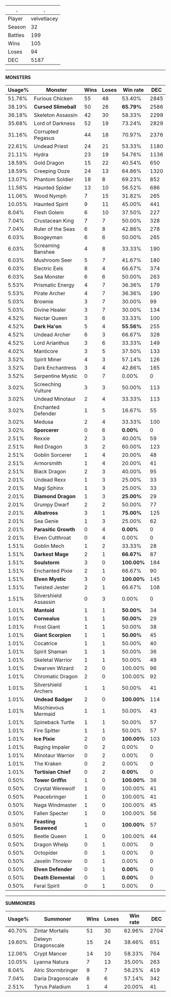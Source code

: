 .|.
|-|-
Player|velvetlacey
Season|32
Battles|199
Wins|105
Loses|94
DEC|5187

---
**MONSTERS**

Usage%|Monster|Wins|Loses|Win rate|DEC|
-|-|-|-|-|-|
51.76%|Furious Chicken|55|48|53.40%|2845|
38.19%|**Cursed Slimeball**|50|26|**65.79%**|2586|
36.18%|Skeleton Assassin|42|30|58.33%|2299|
35.68%|Lord of Darkness|52|19|73.24%|2829|
31.16%|Corrupted Pegasus|44|18|70.97%|2376|
22.61%|Undead Priest|24|21|53.33%|1180|
21.11%|Hydra|23|19|54.76%|1136|
18.59%|Gold Dragon|15|22|40.54%|650|
18.59%|Creeping Ooze|24|13|64.86%|1320|
13.07%|Phantom Soldier|18|8|69.23%|852|
11.56%|Haunted Spider|13|10|56.52%|686|
11.06%|Wood Nymph|7|15|31.82%|265|
10.05%|Haunted Spirit|9|11|45.00%|441|
8.04%|Flesh Golem|6|10|37.50%|227|
7.04%|Crustacean King|7|7|50.00%|328|
7.04%|Ruler of the Seas|6|8|42.86%|278|
6.03%|Boogeyman|6|6|50.00%|265|
6.03%|Screaming Banshee|4|8|33.33%|190|
6.03%|Mushroom Seer|5|7|41.67%|180|
6.03%|Electric Eels|8|4|66.67%|374|
6.03%|Sea Monster|6|6|50.00%|263|
5.53%|Prismatic Energy|4|7|36.36%|179|
5.53%|Pirate Archer|4|7|36.36%|190|
5.03%|Brownie|3|7|30.00%|99|
5.03%|Divine Healer|3|7|30.00%|134|
4.52%|Nectar Queen|3|6|33.33%|100|
4.52%|**Dark Ha'on**|5|4|**55.56%**|255|
4.52%|Undead Archer|6|3|66.67%|328|
4.52%|Lord Arianthus|3|6|33.33%|149|
4.02%|Manticore|3|5|37.50%|133|
3.52%|Spirit Miner|4|3|57.14%|126|
3.52%|Dark Enchantress|3|4|42.86%|165|
3.52%|Serpentine Mystic|0|7|0.00%|0|
3.02%|Screeching Vulture|3|3|50.00%|113|
3.02%|Undead Minotaur|2|4|33.33%|113|
3.02%|Enchanted Defender|1|5|16.67%|55|
3.02%|Medusa|2|4|33.33%|100|
3.02%|**Sporcerer**|0|6|**0.00%**|0|
2.51%|Rexxie|2|3|40.00%|59|
2.51%|Red Dragon|3|2|60.00%|123|
2.51%|Goblin Sorcerer|1|4|20.00%|48|
2.51%|Armorsmith|1|4|20.00%|41|
2.51%|Black Dragon|2|3|40.00%|95|
2.01%|Undead Rexx|1|3|25.00%|33|
2.01%|Magi Sphinx|1|3|25.00%|33|
2.01%|**Diamond Dragon**|1|3|**25.00%**|29|
2.01%|Grumpy Dwarf|2|2|50.00%|77|
2.01%|**Albatross**|3|1|**75.00%**|125|
2.01%|Sea Genie|1|3|25.00%|62|
2.01%|**Parasitic Growth**|0|4|**0.00%**|0|
2.01%|Elven Cutthroat|0|4|0.00%|0|
1.51%|Goblin Mech|1|2|33.33%|28|
1.51%|**Darkest Mage**|2|1|**66.67%**|87|
1.51%|**Soulstorm**|3|0|**100.00%**|184|
1.51%|Enchanted Pixie|2|1|66.67%|90|
1.51%|**Elven Mystic**|3|0|**100.00%**|145|
1.51%|Twisted Jester|2|1|66.67%|108|
1.51%|Silvershield Assassin|0|3|0.00%|0|
1.01%|**Mantoid**|1|1|**50.00%**|34|
1.01%|**Cornealus**|1|1|**50.00%**|29|
1.01%|Frost Giant|1|1|50.00%|38|
1.01%|**Giant Scorpion**|1|1|**50.00%**|45|
1.01%|Cocatrice|1|1|50.00%|40|
1.01%|Spirit Shaman|1|1|50.00%|36|
1.01%|Skeletal Warrior|1|1|50.00%|49|
1.01%|Dwarven Wizard|2|0|100.00%|96|
1.01%|Chromatic Dragon|2|0|100.00%|92|
1.01%|Silvershield Archers|1|1|50.00%|41|
1.01%|**Undead Badger**|2|0|**100.00%**|114|
1.01%|Mischievous Mermaid|1|1|50.00%|43|
1.01%|Spineback Turtle|1|1|50.00%|57|
1.01%|Fire Spitter|1|1|50.00%|57|
1.01%|**Ice Pixie**|2|0|**100.00%**|103|
1.01%|Raging Impaler|0|2|0.00%|0|
1.01%|Minotaur Warrior|0|2|0.00%|0|
1.01%|The Kraken|0|2|0.00%|0|
1.01%|**Tortisian Chief**|0|2|**0.00%**|0|
0.50%|**Tower Griffin**|1|0|**100.00%**|36|
0.50%|Crystal Werewolf|1|0|100.00%|41|
0.50%|Peacebringer|1|0|100.00%|41|
0.50%|Naga Windmaster|1|0|100.00%|45|
0.50%|Fallen Specter|1|0|100.00%|56|
0.50%|**Feasting Seaweed**|1|0|**100.00%**|57|
0.50%|Beetle Queen|1|0|100.00%|44|
0.50%|Dragon Whelp|0|1|0.00%|0|
0.50%|Octopider|0|1|0.00%|0|
0.50%|Javelin Thrower|0|1|0.00%|0|
0.50%|**Elven Defender**|0|1|**0.00%**|0|
0.50%|**Death Elemental**|0|1|**0.00%**|0|
0.50%|Feral Spirit|0|1|0.00%|0|

---
**SUMMONERS**

Usage%|Summoner|Wins|Loses|Win rate|DEC|
-|-|-|-|-|-|
40.70%|Zintar Mortalis|51|30|62.96%|2704|
19.60%|Delwyn Dragonscale|15|24|38.46%|651|
12.06%|Crypt Mancer|14|10|58.33%|764|
10.05%|Lyanna Natura|7|13|35.00%|263|
8.04%|Alric Stormbringer|9|7|56.25%|419|
7.04%|Daria Dragonscale|8|6|57.14%|342|
2.51%|Tyrus Paladium|1|4|20.00%|41|

